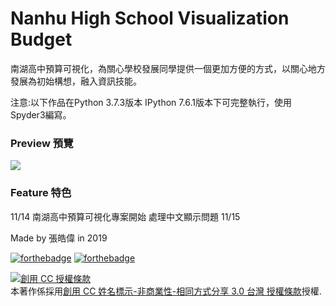 # Nanhu High School Visualization Budget
南湖高中預算可視化，為關心學校發展同學提供一個更加方便的方式，以關心地方發展為初始構想，融入資訊技能。

注意:以下作品在Python 3.7.3版本 IPython 7.6.1版本下可完整執行，使用Spyder3編寫。

<h3>Preview 預覽</h3>

<img src="https://i.imgur.com/c1D5mau.png"></img>

<h3>Feature 特色</h3>


11/14 南湖高中預算可視化專案開始 處理中文顯示問題
11/15 

 Made by 張皓偉 in 2019
 
 [![forthebadge](https://forthebadge.com/images/badges/made-with-python.svg)](https://forthebadge.com) [![forthebadge](https://forthebadge.com/images/badges/built-with-love.svg)](https://forthebadge.com)
 
 
<a rel="license" href="http://creativecommons.org/licenses/by-nc-sa/3.0/tw/"><img alt="創用 CC 授權條款" style="border-width:0" src="https://i.creativecommons.org/l/by-nc-sa/3.0/tw/88x31.png" /></a><br />本著作係採用<a rel="license" href="http://creativecommons.org/licenses/by-nc-sa/3.0/tw/">創用 CC 姓名標示-非商業性-相同方式分享 3.0 台灣 授權條款</a>授權.
